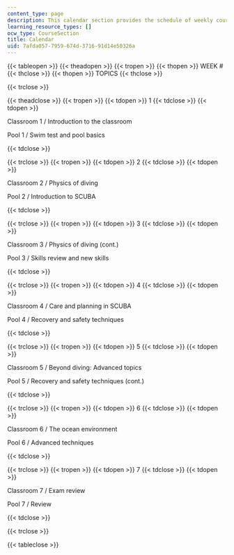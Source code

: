 ```yaml
---
content_type: page
description: This calendar section provides the schedule of weekly course topics.
learning_resource_types: []
ocw_type: CourseSection
title: Calendar
uid: 7afda057-7959-674d-3716-91d14e50326a
---
```


{{< tableopen >}}
{{< theadopen >}}
{{< tropen >}}
{{< thopen >}}
WEEK #
{{< thclose >}}
{{< thopen >}}
TOPICS
{{< thclose >}}

{{< trclose >}}

{{< theadclose >}}
{{< tropen >}}
{{< tdopen >}}
1
{{< tdclose >}}
{{< tdopen >}}


Classroom 1 / Introduction to the classroom

Pool 1 / Swim test and pool basics


{{< tdclose >}}

{{< trclose >}}
{{< tropen >}}
{{< tdopen >}}
2
{{< tdclose >}}
{{< tdopen >}}


Classroom 2 / Physics of diving

Pool 2 / Introduction to SCUBA


{{< tdclose >}}

{{< trclose >}}
{{< tropen >}}
{{< tdopen >}}
3
{{< tdclose >}}
{{< tdopen >}}


Classroom 3 / Physics of diving (cont.)

Pool 3 / Skills review and new skills


{{< tdclose >}}

{{< trclose >}}
{{< tropen >}}
{{< tdopen >}}
4
{{< tdclose >}}
{{< tdopen >}}


Classroom 4 / Care and planning in SCUBA

Pool 4 / Recovery and safety techniques


{{< tdclose >}}

{{< trclose >}}
{{< tropen >}}
{{< tdopen >}}
5
{{< tdclose >}}
{{< tdopen >}}


Classroom 5 / Beyond diving: Advanced topics

Pool 5 / Recovery and safety techniques (cont.)


{{< tdclose >}}

{{< trclose >}}
{{< tropen >}}
{{< tdopen >}}
6
{{< tdclose >}}
{{< tdopen >}}


Classroom 6 / The ocean environment

Pool 6 / Advanced techniques


{{< tdclose >}}

{{< trclose >}}
{{< tropen >}}
{{< tdopen >}}
7
{{< tdclose >}}
{{< tdopen >}}


Classroom 7 / Exam review

Pool 7 / Review


{{< tdclose >}}

{{< trclose >}}

{{< tableclose >}}